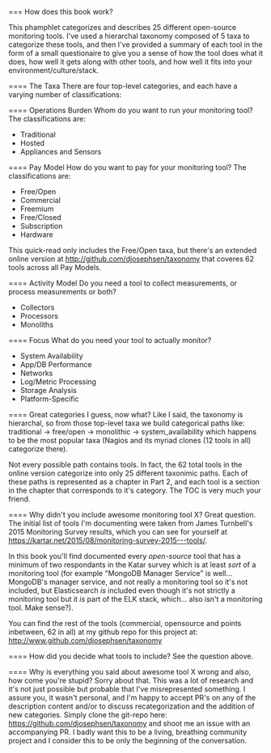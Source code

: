 === How does this book work?

This phamphlet categorizes and describes 25 different open-source monitoring
tools. I've used a hierarchal taxonomy composed of 5 taxa to categorize these
tools, and then I've provided a summary of each tool in the form of a small
questionaire to give you a sense of how the tool does what it does, how well it
gets along with other tools, and how well it fits into your
environment/culture/stack.

==== The Taxa
There are four top-level categories, and each have a varying number of
classifications:

==== Operations Burden
Whom do you want to run your monitoring tool? The classifications are:

* Traditional
* Hosted
* Appliances and Sensors

==== Pay Model
How do you want to pay for your monitoring tool? The classifications are:

* Free/Open
* Commercial
* Freemium
* Free/Closed
* Subscription
* Hardware

This quick-read only includes the Free/Open taxa, but there's an extended
online version at http://github.com/djosephsen/taxonomy that coveres 62 tools
across all Pay Models.

==== Activity Model
Do you need a tool to collect measurements, or process measurements or both?

* Collectors
* Processors
* Monoliths

==== Focus
What do you need your tool to actually monitor?

* System Availability
* App/DB Performance
* Networks
* Log/Metric Processing
* Storage Analysis
* Platform-Specific

==== Great categories I guess, now what?
Like I said, the taxonomy is hierarchal, so from those top-level taxa we build
categorical paths like: traditional -> free/open -> monolithic ->
system_availability which happens to be the most popular taxa (Nagios and its
myriad clones (12 tools in all) categorize there).

Not every possible path contains tools. In fact, the 62 total tools in the
online version categorize into only 25 different taxonimic paths.  Each of
these paths is represented as a chapter in Part 2, and each tool is a section
in the chapter that corresponds to it's category. The TOC is very much your
friend.

==== Why didn't you include awesome monitoring tool X?
Great question. The initial list of tools I'm documenting were taken from James
Turnbell's 2015 Monitoring Survey results, which you can see for yourself at
https://kartar.net/2015/08/monitoring-survey-2015---tools/.

In this book you'll find documented every _open-source_ tool that has a minimum
of two respondants in the Katar survey which is at least _sort_ of a monitoring
tool (for example "MongoDB Manager Service" is well...  MongoDB's manager
service, and not really a monitoring tool so it's not included, but
Elasticsearch _is_ included even though it's not strictly a monitoring tool but
it _is_ part of the ELK stack, which... also isn't a monitoring tool. Make
sense?).

You can find the rest of the tools (commercial, opensource and points
inbetween, 62 in all) at my github repo for this project at:
http://www.github.com/djosephsen/taxonomy

==== How did you decide what tools to include?
See the question above.

==== Why is everything you said about awesome tool X wrong and also, how come you're stupid?
Sorry about that. This was a lot of research and it's not just possible but
probable that I've misrepresented something. I assure you, it wasn't personal,
and I'm happy to accept PR's on any of the description content and/or to
discuss recategorization and the addition of new categories. Simply clone the
git-repo here: https://github.com/djosephsen/taxonomy and shoot me an issue with
an accompanying PR. I badly want this to be a living, breathing community
project and I consider this to be only the beginning of the conversation.
